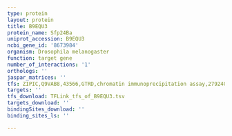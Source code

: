 ```yaml
---
type: protein
layout: protein
title: B9EQU3
protein_name: Sfp24Ba
uniprot_accession: B9EQU3
ncbi_gene_id: '8673984'
organism: Drosophila melanogaster
function: target gene
number_of_interactions: '1'
orthologs: ''
jaspar_matrices: ''
tfs: ZIPIC,Q9VAB8,43566,GTRD,chromatin immunoprecipitation assay,27924024%5Buid%5D,No
targets: ''
tfs_download: TFLink_tfs_of_B9EQU3.tsv
targets_download: ''
bindingSites_download: ''
binding_sites_ls: ''

---
```

